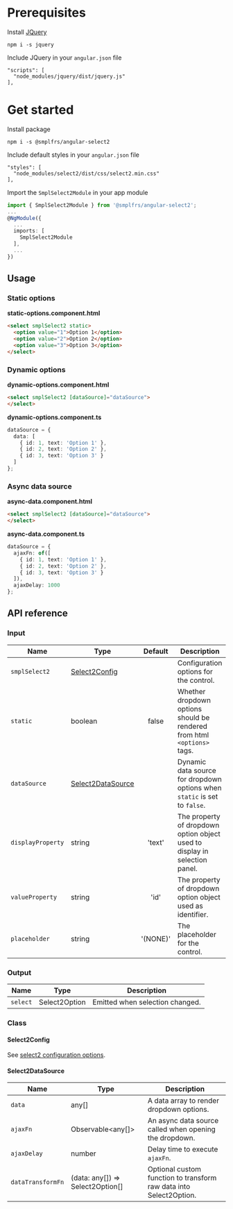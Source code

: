 # Prerequisites

Install [JQuery](https://www.npmjs.com/package/jquery)
```
npm i -s jquery
```

Include JQuery in your `angular.json` file
```
"scripts": [
  "node_modules/jquery/dist/jquery.js"
],
```

# Get started

Install package
```
npm i -s @smplfrs/angular-select2
```

Include default styles in your `angular.json` file
```
"styles": [
  "node_modules/select2/dist/css/select2.min.css"
],
```

Import the `SmplSelect2Module` in your app module

```typescript
import { SmplSelect2Module } from '@smplfrs/angular-select2';
...
@NgModule({
  ...
  imports: [
    SmplSelect2Module
  ],
  ...
})
```

## Usage

### Static options

**static-options.component.html**
```html
<select smplSelect2 static>
  <option value="1">Option 1</option>
  <option value="2">Option 2</option>
  <option value="3">Option 3</option>
</select>
```


### Dynamic options

**dynamic-options.component.html**
```html
<select smplSelect2 [dataSource]="dataSource">
</select>
```

**dynamic-options.component.ts**
```typescript
dataSource = {
  data: [
    { id: 1, text: 'Option 1' },
    { id: 2, text: 'Option 2' },
    { id: 3, text: 'Option 3' }
  ]
};
```


### Async data source

**async-data.component.html**
```html
<select smplSelect2 [dataSource]="dataSource">
</select>
```

**async-data.component.ts**
```typescript
dataSource = {
  ajaxFn: of([
    { id: 1, text: 'Option 1' },
    { id: 2, text: 'Option 2' },
    { id: 3, text: 'Option 3' }
  ]),
  ajaxDelay: 1000
};
```

## API reference

### Input
| Name              | Type                                      | Default   | Description  |
| ------------------|-------------------------------------------|:---------:|--------------|
| `smplSelect2`     | [Select2Config](#select2config)           |           | Configuration options for the control. |
| `static`          | boolean                                   | false     | Whether dropdown options should be rendered from html `<options>` tags. |
| `dataSource`      | [Select2DataSource](#select2datasource)   |           | Dynamic data source for dropdown options when `static` is set to `false`. |
| `displayProperty` | string                                    | 'text'    | The property of dropdown option object used to display in selection panel. |
| `valueProperty`   | string                                    | 'id'      | The property of dropdown option object used as identifier. |
| `placeholder`     | string                                    | '(NONE)'  | The placeholder for the control. |


### Output
| Name      | Type          | Description  |
| ----------|---------------| -------------|
| `select`  | Select2Option | Emitted when selection changed.  |


### Class

#### Select2Config

See [select2 configuration options](https://select2.org/configuration/options-api).

#### Select2DataSource

| Name              | Type                              | Description  |
| ------------------|-----------------------------------| -------------|
| `data`            | any[]                             | A data array to render dropdown options.  |
| `ajaxFn`          | Observable<any[]>                 | An async data source called when opening the dropdown.  |
| `ajaxDelay`       | number                            | Delay time to execute `ajaxFn`.  |
| `dataTransformFn` | (data: any[]) => Select2Option[]  | Optional custom function to transform raw data into Select2Option.  |


